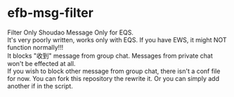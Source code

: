 # efb-msg-filter
Filter Only Shoudao Message Only for EQS.  
It's very poorly written, works only with EQS. If you have EWS, it might NOT function normally!!!  
It blocks "收到" message from group chat. Messages from private chat won't be effected at all.  
If you wish to block other message from group chat, there isn't a conf file for now. You can fork this repository the rewrite it. Or you can simply add another if in the script.
